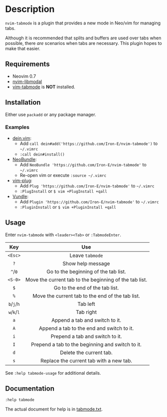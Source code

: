 # Description

`nvim-tabmode` is a plugin that provides a new mode in Neo/vim for managing tabs.

Although it is recommended that splits and buffers are used over tabs when possible, there _are_ scenarios when tabs are necessary. This plugin hopes to make that easier.

## Requirements

* Neovim 0.7
* [nvim-libmodal](https://github.com/Iron-E/nvim-libmodal)
* [vim-tabmode](https://github.com/Iron-E/vim-tabmode) is __NOT__ installed.

## Installation

Either use `packadd` or any package manager.

### Examples

* [dein.vim](https://github.com/Shougo/dein.vim):
	* Add `call dein#add('https://github.com/Iron-E/nvim-tabmode')` to `~/.vimrc`
	* `:call dein#install()`
* [NeoBundle](https://github.com/Shougo/neobundle.vim):
	* Add `NeoBundle 'https://github.com/Iron-E/nvim-tabmode'` to `~/.vimrc`
	* Re-open vim or execute `:source ~/.vimrc`
* [vim-plug](https://github.com/junegunn/vim-plug):
	* Add `Plug 'https://github.com/Iron-E/nvim-tabmode'` to `~/.vimrc`
	* `:PlugInstall` or `$ vim +PlugInstall +qall`
* [Vundle](https://github.com/gmarik/vundle):
	* Add `Plugin 'https://github.com/Iron-E/nvim-tabmode'` to `~/.vimrc`
	* `:PluginInstall` or `$ vim +PluginInstall +qall`

## Usage

Enter `nvim-tabmode` with `<leader><Tab>` or `:TabmodeEnter`.

| Key         | Use                                                    |
|:-----------:|:------------------------------------------------------:|
| `<Esc>`     | Leave `tabmode`                                        |
| `?`         | Show help message                                      |
| `^`/`0`     | Go to the beginning of the tab list.                   |
| `<S-0>`     | Move the current tab to the beginning of the tab list. |
| `$`         | Go to the end of the tab list.                         |
| `%`         | Move the current tab to the end of the tab list.       |
| `b`/`j`/`h` | Tab left                                               |
| `w`/`k`/`l` | Tab right                                              |
| `a`         | Append a tab and switch to it.                         |
| `A`         | Append a tab to the end and switch to it.              |
| `i`         | Prepend a tab and switch to it.                        |
| `I`         | Prepend a tab to the beginning and switch to it.       |
| `d`         | Delete the current tab.                                |
| `s`         | Replace the current tab with a new tab.                |

See `:help tabmode-usage` for additional details.

## Documentation

```vim
:help tabmode
```

The actual document for help is in [tabmode.txt](doc/win.txt).

